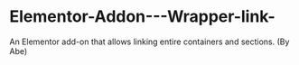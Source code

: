 # Elementor-Addon---Wrapper-link-
An Elementor add-on that allows linking entire containers and sections. (By Abe)
